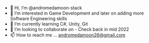 - 👋 Hi, I’m @andromedamoon-stack
- 👀 I’m interested in Game Development and later on adding more Software Engineering skills
- 🌱 I’m currently learning C#, Unity, Git
- 💞️ I’m looking to collaborate on - Check back in mid 2022
- 📫 How to reach me ... andromedamoon26@gmail.com

<!---
andromedamoon-stack/andromedamoon-stack is a ✨ special ✨ repository because its `README.md` (this file) appears on your GitHub profile.
You can click the Preview link to take a look at your changes.
--->
